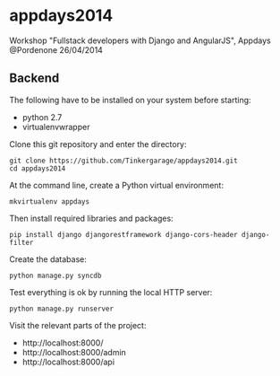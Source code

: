 appdays2014
===========

Workshop "Fullstack developers with Django and AngularJS", Appdays @Pordenone 26/04/2014

Backend
-------

The following have to be installed on your system before starting:

 * python 2.7
 * virtualenvwrapper

Clone this git repository and enter the directory:

    git clone https://github.com/Tinkergarage/appdays2014.git
    cd appdays2014

At the command line, create a Python virtual environment:

    mkvirtualenv appdays

Then install required libraries and packages:

    pip install django djangorestframework django-cors-header django-filter

Create the database:

    python manage.py syncdb

Test everything is ok by running the local HTTP server:

    python manage.py runserver

Visit the relevant parts of the project:

 * http://localhost:8000/
 * http://localhost:8000/admin
 * http://localhost:8000/api
